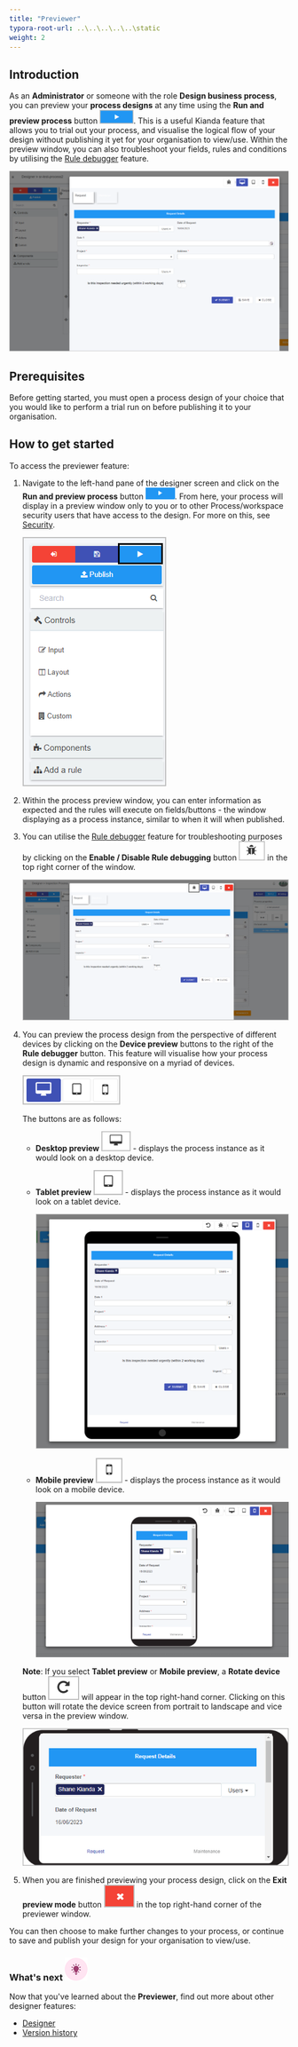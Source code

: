 ```yaml
---
title: "Previewer"
typora-root-url: ..\..\..\..\..\static
weight: 2
---
```


## Introduction ##

As an **Administrator** or someone with the role **Design business process**, you can preview your **process designs** at any time using the **Run and preview process** button <img src="/images/previewer-btn.png" alt="previewer button" style="zoom:75%;" />. This is a useful Kianda feature that allows you to trial out your process, and visualise the logical flow of your design without publishing it yet for your organisation to view/use. Within the preview window, you can also troubleshoot your fields, rules and conditions by utilising the [Rule debugger](/docs/troubleshooting/rule-debugger/)  feature.

<img src="/images/preview-window.png" alt="Preview window" style="zoom: 50%;" />

## Prerequisites

Before getting started, you must open a process design of your choice that you would like to perform a trial run on before publishing it to your organisation.



## How to get started

To access the previewer feature:

1. Navigate to the left-hand pane of the designer screen and click on the **Run and preview process** button <img src="/images/preview.png" alt="run and preview process button" style="zoom:150%;" />. From here, your process will display in a preview window only to you or to other Process/workspace security users that have access to the design. For more on this, see [Security](/docs/security/workspace-security/).

   ![Process preview button in left hand pane](/images/preview-process-left-hand-pane.png)

2. Within the process preview window, you can enter information as expected and the rules will execute on fields/buttons - the window displaying as a process instance, similar to when it will when published.

3. You can utilise the [Rule debugger](/docs/troubleshooting/rule-debugger) feature for troubleshooting purposes by clicking on the **Enable / Disable Rule debugging** button <img src="/images/rule-debugger-btn.png" alt="rule debugger button" style="zoom:80%;" /> in the top right corner of the window.

   <img src="/images/rule-debugger-preview2.png" alt="rule debugger in the preview window" style="zoom:80%;" />

4. You can preview the process design from the perspective of different devices by clicking on the **Device preview** buttons to the right of the **Rule debugger** button. This feature will visualise how your process design is dynamic and responsive on a myriad of devices.

   ![Preview devices buttons](/images/preview-devices.png)

   The buttons are as follows:

   * **Desktop preview** <img src="/images/desktop-preview-btn.png" alt="desktop preview button" style="zoom:80%;" /> - displays the process instance as it would look on a desktop device.

   * **Tablet preview** ![Tablet preview button](/images/tablet-preview-btn.png) - displays the process instance as it would look on a tablet device.

     <img src="/images/tablet-preview-screen.png" alt="tablet preview screen" style="zoom:50%;" />

   * **Mobile preview** ![Mobile preview button](/images/mobile-preview-btn.png) - displays the process instance as it would look on a mobile device.

     <img src="/images/mobile-preview-screen.png" alt="Mobile preview screen" style="zoom:50%;" />

   **Note**: If you select **Tablet preview** or **Mobile preview**, a **Rotate device** button ![rotate device button](/images/rotate-btn.png) will appear in the top right-hand corner. Clicking on this button will rotate the device screen from portrait to landscape and vice versa in the preview window.

   ![Rotate screen](/images/rotated-phone.png)

5.  When you are finished previewing your process design, click on the **Exit preview mode** button ![Exit preview mode button](/images/exit-preview-window-btn.png) in the top right-hand corner of the previewer window.



You can then choose to make further changes to your process, or continue to save and publish your design for your organisation to view/use.



### What's next  ![Idea icon](/images/18.png) ###

Now that you've learned about the **Previewer**, find out more about other designer features:

- [Designer](/docs/platform/application-designer/designer/)
- [Version history](/docs/platform/application-designer/designer/version-history/)

